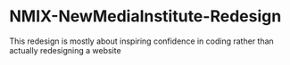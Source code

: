 NMIX-NewMediaInstitute-Redesign
===============================
This redesign is mostly about inspiring confidence in coding rather than actually redesigning a website